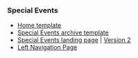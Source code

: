 ### Special Events

 - [Home template](https://luckyluke007.github.io/specialevents-redesign/templates/template-home.html)
 - [Special Events archive template](https://luckyluke007.github.io/specialevents-redesign/templates/template-archive.html)
 - [Special Events landing page](https://luckyluke007.github.io/specialevents-redesign/templates/template-landing.html) | [Version 2](https://luckyluke007.github.io/specialevents-redesign/templates/template-landing-v2.html)
 - [Left Navigation Page](https://luckyluke007.github.io/specialevents-redesign/templates/template-specialevents-left.html)